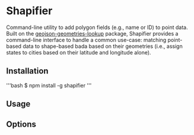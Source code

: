 # Shapifier

Command-line utility to add polygon fields (e.g., name or ID) to point data. Built on the [geojson-geometries-lookup](https://github.com/simonepri/geojson-geometries-lookup) package, Shapifier provides a command-line interface to handle a common use-case: matching point-based data to shape-based bada based on their geometries (i.e., assign states to cities based on their latitude and longitude alone).

## Installation
'''bash
$ npm install -g shapifier
''' 
## Usage

## Options
